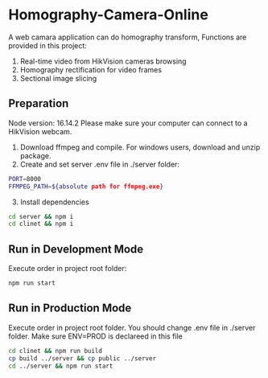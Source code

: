 # Homography-Camera-Online
A web camara application can do homography transform, Functions are provided in this project:
1. Real-time video from HikVision cameras browsing
2. Homography rectification for video frames 
3. Sectional image slicing

## Preparation
Node version: 16.14.2
Please make sure your computer can connect to a HikVision webcam.
1. Download ffmpeg and compile. For windows users, download and unzip package.
2. Create and set server .env file in ./server folder:
```bash
PORT=8000
FFMPEG_PATH=${absolute path for ffmpeg.exe}
```
3. Install dependencies
```bash
cd server && npm i
cd clinet && npm i
```

## Run in Development Mode
Execute order in project root folder:
```bash
npm run start
```

## Run in Production Mode
Execute order in project root folder.
You should change .env file in ./server folder. Make sure ENV=PROD is declareed in this file
```bash
cd clinet && npm run build
cp build ../server && cp public ../server
cd ../server && npm run start
```
